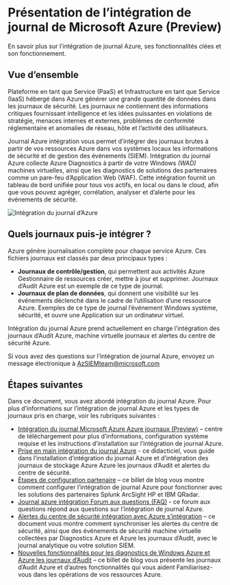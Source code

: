 <properties
   pageTitle="Présentation de l’intégration de Microsoft Azure journal | Microsoft Azure"
   description="En savoir plus sur l’intégration de journal Azure, ses fonctionnalités clées et son fonctionnement."
   services="security"
   documentationCenter="na"
   authors="TomShinder"
   manager="MBaldwin"
   editor="TerryLanfear"/>

<tags
   ms.service="security"
   ms.devlang="na"
   ms.topic="article"
   ms.tgt_pltfrm="na"
   ms.workload="na"
   ms.date="08/24/2016"
   ms.author="TomSh"/>

# <a name="introduction-to-microsoft-azure-log-integration-preview"></a>Présentation de l’intégration de journal de Microsoft Azure (Preview)

En savoir plus sur l’intégration de journal Azure, ses fonctionnalités clées et son fonctionnement.

## <a name="overview"></a>Vue d’ensemble

Plateforme en tant que Service (PaaS) et Infrastructure en tant que Service (IaaS) hébergé dans Azure générer une grande quantité de données dans les journaux de sécurité. Les journaux ne contiennent des informations critiques fournissant intelligence et les idées puissantes en violations de stratégie, menaces internes et externes, problèmes de conformité réglementaire et anomalies de réseau, hôte et l’activité des utilisateurs.

Journal Azure intégration vous permet d’intégrer des journaux brutes à partir de vos ressources Azure dans vos systèmes locaux les informations de sécurité et de gestion des événements (SIEM). Intégration du journal Azure collecte Azure Diagnostics à partir de votre Windows *(WAD)* machines virtuelles, ainsi que les diagnostics de solutions des partenaires comme un pare-feu d’Application Web (WAF). Cette intégration fournit un tableau de bord unifiée pour tous vos actifs, en local ou dans le cloud, afin que vous pouvez agréger, corrélation, analyser et d’alerte pour les événements de sécurité.

![Intégration du journal d’Azure][1]

## <a name="what-logs-can-i-integrate"></a>Quels journaux puis-je intégrer ?

Azure génère journalisation complète pour chaque service Azure. Ces fichiers journaux est classés par deux principaux types :

- **Journaux de contrôle/gestion**, qui permettent aux activités Azure Gestionnaire de ressources créer, mettre à jour et supprimer. Journaux d’Audit Azure est un exemple de ce type de journal.
- **Journaux de plan de données**, qui donnent une visibilité sur les événements déclenché dans le cadre de l’utilisation d’une ressource Azure. Exemples de ce type de journal l’événement Windows système, sécurité, et ouvre une Application sur un ordinateur virtuel.

Intégration du journal Azure prend actuellement en charge l’intégration des journaux d’Audit Azure, machine virtuelle journaux et alertes du centre de sécurité Azure.

Si vous avez des questions sur l’intégration de journal Azure, envoyez un message électronique à [AzSIEMteam@microsoft.com](mailto:AzSIEMteam@microsoft.com)

## <a name="next-steps"></a>Étapes suivantes

Dans ce document, vous avez abordé intégration du journal Azure. Pour plus d’informations sur l’intégration de journal Azure et les types de journaux pris en charge, voir les rubriques suivantes :

- [Intégration du journal Microsoft Azure Azure journaux (Preview)](https://www.microsoft.com/download/details.aspx?id=53324) – centre de téléchargement pour plus d’informations, configuration système requise et les instructions d’installation sur l’intégration de journal Azure.
- [Prise en main intégration du journal Azure](security-azure-log-integration-get-started.md) - ce didacticiel, vous guide dans l’installation d’intégration du journal Azure et d’intégration des journaux de stockage Azure Azure les journaux d’Audit et alertes du centre de sécurité.
- [Étapes de configuration partenaire](https://blogs.msdn.microsoft.com/azuresecurity/2016/08/23/azure-log-siem-configuration-steps/) – ce billet de blog vous montre comment configurer l’intégration de journal Azure pour fonctionner avec les solutions des partenaires Splunk ArcSight HP et IBM QRadar.
- [Journal azure intégration Forum aux questions (FAQ)](security-azure-log-integration-faq.md) - ce forum aux questions répond aux questions sur l’intégration de journal Azure.
- [Alertes du centre de sécurité intégration avec Azure s’intégration](../security-center/security-center-integrating-alerts-with-log-integration.md) – ce document vous montre comment synchroniser les alertes du centre de sécurité, ainsi que des événements de sécurité machine virtuelle collectées par Diagnostics Azure et Azure les journaux d’Audit, avec le journal analytique ou votre solution SIEM.
- [Nouvelles fonctionnalités pour les diagnostics de Windows Azure et Azure les journaux d’Audit](https://azure.microsoft.com/blog/new-features-for-azure-diagnostics-and-azure-audit-logs/) – ce billet de blog vous présente les journaux d’Audit Azure et d’autres fonctionnalités qui vous aident Familiarisez-vous dans les opérations de vos ressources Azure.

<!--Image references-->
[1]: ./media/security-azure-log-integration-overview/azure-log-integration.png
